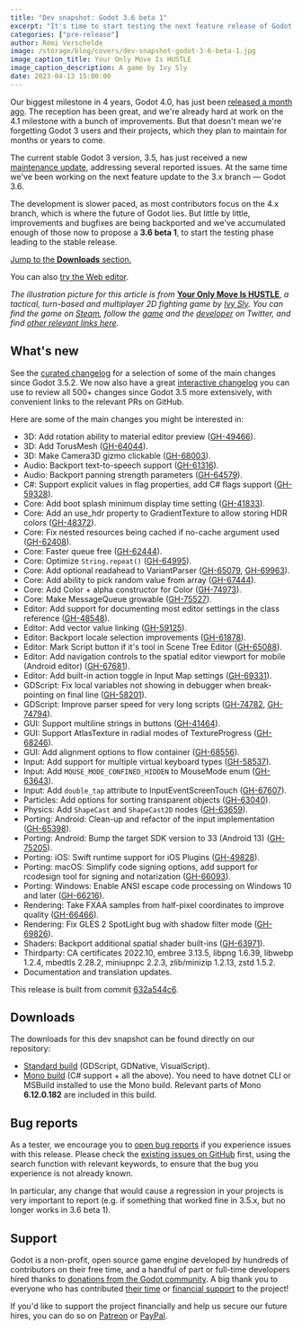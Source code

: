 ```yaml
---
title: "Dev snapshot: Godot 3.6 beta 1"
excerpt: "It's time to start testing the next feature release of Godot 3, packed with over 500 fixes and enhancements which don't require any compatibility breaking changes!"
categories: ["pre-release"]
author: Rémi Verschelde
image: /storage/blog/covers/dev-snapshot-godot-3-6-beta-1.jpg
image_caption_title: Your Only Move Is HUSTLE
image_caption_description: A game by Ivy Sly
date: 2023-04-13 15:00:00
---
```


Our biggest milestone in 4 years, Godot 4.0, has just been [released a month ago](/article/godot-4-0-sets-sail/). The reception has been great, and we're already hard at work on the 4.1 milestone with a bunch of improvements. But that doesn't mean we're forgetting Godot 3 users and their projects, which they plan to maintain for months or years to come.

The current stable Godot 3 version, 3.5, has just received a new [maintenance update](/article/maintenance-release-godot-3-5-2/), addressing several reported issues. At the same time we've been working on the next feature update to the 3.x branch — Godot 3.6.

The development is slower paced, as most contributors focus on the 4.x branch, which is where the future of Godot lies. But little by little, improvements and bugfixes are being backported and we've accumulated enough of those now to propose a **3.6 beta 1**, to start the testing phase leading to the stable release.

[Jump to the **Downloads** section.](#downloads)

You can also [try the Web editor](https://editor.godotengine.org/releases/3.6.beta1/).

*The illustration picture for this article is from* [**Your Only Move Is HUSTLE**](https://store.steampowered.com/app/2212330/Your_Only_Move_Is_HUSTLE/), *a tactical, turn-based and multiplayer 2D fighting game by [Ivy Sly](https://twitter.com/ivy_sly_/). You can find the game on [Steam](https://store.steampowered.com/app/2212330/Your_Only_Move_Is_HUSTLE/), follow the [game](https://twitter.com/YourMoveHUSTLE) and the [developer](https://twitter.com/ivy_sly_/) on Twitter, and find [other relevant links here](https://linktr.ee/youronlymoveishustle).*

## What's new

See the [curated changelog](https://github.com/godotengine/godot/blob/3.x/CHANGELOG.md) for a selection of some of the main changes since Godot 3.5.2. We now also have a great [interactive changelog](https://godotengine.github.io/godot-interactive-changelog/#3.6-beta1) you can use to review all 500+ changes since Godot 3.5 more extensively, with convenient links to the relevant PRs on GitHub.

Here are some of the main changes you might be interested in:

- 3D: Add rotation ability to material editor preview ([GH-49466](https://github.com/godotengine/godot/pull/49466)).
- 3D: Add TorusMesh ([GH-64044](https://github.com/godotengine/godot/pull/64044)).
- 3D: Make Camera3D gizmo clickable ([GH-68003](https://github.com/godotengine/godot/pull/68003)).
- Audio: Backport text-to-speech support ([GH-61316](https://github.com/godotengine/godot/pull/61316)).
- Audio: Backport panning strength parameters ([GH-64579](https://github.com/godotengine/godot/pull/64579)).
- C#: Support explicit values in flag properties, add C# flags support ([GH-59328](https://github.com/godotengine/godot/pull/59328)).
- Core: Add boot splash minimum display time setting ([GH-41833](https://github.com/godotengine/godot/pull/41833)).
- Core: Add an use_hdr property to GradientTexture to allow storing HDR colors ([GH-48372](https://github.com/godotengine/godot/pull/48372)).
- Core: Fix nested resources being cached if no-cache argument used ([GH-62408](https://github.com/godotengine/godot/pull/62408)).
- Core: Faster queue free ([GH-62444](https://github.com/godotengine/godot/pull/62444)).
- Core: Optimize `String.repeat()` ([GH-64995](https://github.com/godotengine/godot/pull/64995)).
- Core: Add optional readahead to VariantParser ([GH-65079](https://github.com/godotengine/godot/pull/65079), [GH-69963](https://github.com/godotengine/godot/pull/69963)).
- Core: Add ability to pick random value from array ([GH-67444](https://github.com/godotengine/godot/pull/67444)).
- Core: Add Color + alpha constructor for Color ([GH-74973](https://github.com/godotengine/godot/pull/74973)).
- Core: Make MessageQueue growable ([GH-75527](https://github.com/godotengine/godot/pull/75527)).
- Editor: Add support for documenting most editor settings in the class reference ([GH-48548](https://github.com/godotengine/godot/pull/48548)).
- Editor: Add vector value linking ([GH-59125](https://github.com/godotengine/godot/pull/59125)).
- Editor: Backport locale selection improvements ([GH-61878](https://github.com/godotengine/godot/pull/61878)).
- Editor: Mark Script button if it's tool in Scene Tree Editor ([GH-65088](https://github.com/godotengine/godot/pull/65088)).
- Editor: Add navigation controls to the spatial editor viewport for mobile (Android editor) ([GH-67681](https://github.com/godotengine/godot/pull/67681)).
- Editor: Add built-in action toggle in Input Map settings ([GH-69331](https://github.com/godotengine/godot/pull/69331)).
- GDScript: Fix local variables not showing in debugger when break-pointing on final line ([GH-58201](https://github.com/godotengine/godot/pull/58201)).
- GDScript: Improve parser speed for very long scripts ([GH-74782](https://github.com/godotengine/godot/pull/74782), [GH-74794](https://github.com/godotengine/godot/pull/74794)).
- GUI: Support multiline strings in buttons ([GH-41464](https://github.com/godotengine/godot/pull/41464)).
- GUI: Support AtlasTexture in radial modes of TextureProgress ([GH-68246](https://github.com/godotengine/godot/pull/68246)).
- GUI: Add alignment options to flow container ([GH-68556](https://github.com/godotengine/godot/pull/68556)).
- Input: Add support for multiple virtual keyboard types ([GH-58537](https://github.com/godotengine/godot/pull/58537)).
- Input: Add `MOUSE_MODE_CONFINED_HIDDEN` to MouseMode enum ([GH-63643](https://github.com/godotengine/godot/pull/63643)).
- Input: Add `double_tap` attribute to InputEventScreenTouch ([GH-67607](https://github.com/godotengine/godot/pull/67607)).
- Particles: Add options for sorting transparent objects ([GH-63040](https://github.com/godotengine/godot/pull/63040)).
- Physics: Add `ShapeCast` and `ShapeCast2D` nodes ([GH-63659](https://github.com/godotengine/godot/pull/63659)).
- Porting: Android: Clean-up and refactor of the input implementation ([GH-65398](https://github.com/godotengine/godot/pull/65398)).
- Porting: Android: Bump the target SDK version to 33 (Android 13) ([GH-75205](https://github.com/godotengine/godot/pull/75205)).
- Porting: iOS: Swift runtime support for iOS Plugins ([GH-49828](https://github.com/godotengine/godot/pull/49828)).
- Porting: macOS: Simplify code signing options, add support for rcodesign tool for signing and notarization ([GH-66093](https://github.com/godotengine/godot/pull/66093)).
- Porting: Windows: Enable ANSI escape code processing on Windows 10 and later ([GH-66216](https://github.com/godotengine/godot/pull/66216)).
- Rendering: Take FXAA samples from half-pixel coordinates to improve quality ([GH-66466](https://github.com/godotengine/godot/pull/66466)).
- Rendering: Fix GLES 2 SpotLight bug with shadow filter mode ([GH-69826](https://github.com/godotengine/godot/pull/69826)).
- Shaders: Backport additional spatial shader built-ins ([GH-63971](https://github.com/godotengine/godot/pull/63971)).
- Thirdparty: CA certificates 2022.10, embree 3.13.5, libpng 1.6.39, libwebp 1.2.4, mbedtls 2.28.2, miniupnpc 2.2.3, zlib/minizip 1.2.13, zstd 1.5.2.
- Documentation and translation updates.

This release is built from commit [632a544c6](https://github.com/godotengine/godot/commit/632a544c6e8f847d6796846d44f01231d1744958).

## Downloads

The downloads for this dev snapshot can be found directly on our repository:

- [Standard build](https://github.com/godotengine/godot-builds/releases/3.6-beta1) (GDScript, GDNative, VisualScript).
- [Mono build](https://github.com/godotengine/godot-builds/releases/3.6-beta1) (C# support + all the above). You need to have dotnet CLI or MSBuild installed to use the Mono build. Relevant parts of Mono **6.12.0.182** are included in this build.

## Bug reports

As a tester, we encourage you to [open bug reports](https://github.com/godotengine/godot/issues) if you experience issues with this release. Please check the [existing issues on GitHub](https://github.com/godotengine/godot/issues) first, using the search function with relevant keywords, to ensure that the bug you experience is not already known.

In particular, any change that would cause a regression in your projects is very important to report (e.g. if something that worked fine in 3.5.x, but no longer works in 3.6 beta 1).

## Support

Godot is a non-profit, open source game engine developed by hundreds of contributors on their free time, and a handful of part or full-time developers hired thanks to [donations from the Godot community](/donate). A big thank you to everyone who has contributed [their time](https://github.com/godotengine/godot/blob/master/AUTHORS.md) or [financial support](https://github.com/godotengine/godot/blob/master/DONORS.md) to the project!

If you'd like to support the project financially and help us secure our future hires, you can do so on [Patreon](https://www.patreon.com/godotengine) or [PayPal](/donate).
